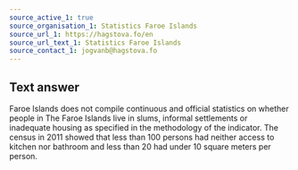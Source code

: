 ```yaml
---
source_active_1: true
source_organisation_1: Statistics Faroe Islands
source_url_1: https://hagstova.fo/en
source_url_text_1: Statistics Faroe Islands
source_contact_1: jogvanb@hagstova.fo
---
```

## Text answer  
Faroe Islands does not compile continuous and official statistics on whether people in The Faroe Islands live in slums, informal settlements or inadequate housing as specified in the methodology of the indicator.
The census in 2011 showed that less than 100 persons had neither access to kitchen nor bathroom and less than 20 had under 10 square meters per person.
